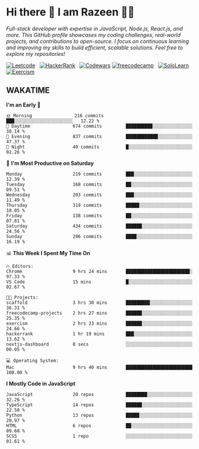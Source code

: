 # Hi there 👋 I am Razeen 👩‍💻

*Full-stack developer with expertise in JavaScript, Node.js, React.js, and more. This GitHub profile showcases my coding challenges, real-world projects, and contributions to open-source. I focus on continuous learning and improving my skills to build efficient, scalable solutions. Feel free to explore my repositories!*

[![Leetcode](https://img.shields.io/badge/-LeetCode-FFA116?style=for-the-badge&logo=LeetCode&logoColor=black)](https://leetcode.com/razeenshaikh/)&nbsp;&nbsp;
[![HackerRank](https://img.shields.io/badge/-Hackerrank-2EC866?style=for-the-badge&logo=HackerRank&logoColor=white)](https://www.hackerrank.com/profile/razeen_m_shaikh)&nbsp;&nbsp;
[![Codewars](https://img.shields.io/badge/Codewars-B1361E?style=for-the-badge&logo=Codewars&logoColor=white)](https://www.codewars.com/users/razeen_shaikh)
[![freecodecamp](https://img.shields.io/badge/freecodecamp-27273D?style=for-the-badge&logo=freecodecamp&logoColor=white)](https://www.freecodecamp.org/razeen)&nbsp;&nbsp;
[![SoloLearn](https://img.shields.io/badge/-Sololearn-3a464b?style=for-the-badge&logo=Sololearn&logoColor=white)](https://www.sololearn.com/en/profile/30940776)&nbsp;&nbsp;
[![Exercism](https://img.shields.io/badge/Exercism-009CAB?style=for-the-badge&logo=exercism&logoColor=white)](https://exercism.org/profiles/Razeen-Shaikh)

## WAKATIME

<!--START_SECTION:waka-->
**I'm an Early 🐤** 

```text
🌞 Morning                216 commits         ███░░░░░░░░░░░░░░░░░░░░░░   12.22 % 
🌆 Daytime                674 commits         ██████████░░░░░░░░░░░░░░░   38.14 % 
🌃 Evening                837 commits         ████████████░░░░░░░░░░░░░   47.37 % 
🌙 Night                  40 commits          █░░░░░░░░░░░░░░░░░░░░░░░░   02.26 % 
```
📅 **I'm Most Productive on Saturday** 

```text
Monday                   219 commits         ███░░░░░░░░░░░░░░░░░░░░░░   12.39 % 
Tuesday                  168 commits         ██░░░░░░░░░░░░░░░░░░░░░░░   09.51 % 
Wednesday                203 commits         ███░░░░░░░░░░░░░░░░░░░░░░   11.49 % 
Thursday                 319 commits         █████░░░░░░░░░░░░░░░░░░░░   18.05 % 
Friday                   138 commits         ██░░░░░░░░░░░░░░░░░░░░░░░   07.81 % 
Saturday                 434 commits         ██████░░░░░░░░░░░░░░░░░░░   24.56 % 
Sunday                   286 commits         ████░░░░░░░░░░░░░░░░░░░░░   16.19 % 
```


📊 **This Week I Spent My Time On** 

```text
🔥 Editors: 
Chrome                   9 hrs 24 mins       ████████████████████████░   97.33 % 
VS Code                  15 mins             █░░░░░░░░░░░░░░░░░░░░░░░░   02.67 % 

🐱‍💻 Projects: 
scaffold                 3 hrs 30 mins       █████████░░░░░░░░░░░░░░░░   36.31 % 
freecodecamp-projects    2 hrs 27 mins       ██████░░░░░░░░░░░░░░░░░░░   25.35 % 
exercism                 2 hrs 23 mins       ██████░░░░░░░░░░░░░░░░░░░   24.66 % 
hackerrank               1 hr 19 mins        ███░░░░░░░░░░░░░░░░░░░░░░   13.62 % 
nextjs-dashboard         0 secs              ░░░░░░░░░░░░░░░░░░░░░░░░░   00.05 % 

💻 Operating System: 
Mac                      9 hrs 40 mins       █████████████████████████   100.00 % 
```

**I Mostly Code in JavaScript** 

```text
JavaScript               20 repos            ████████░░░░░░░░░░░░░░░░░   32.26 % 
TypeScript               14 repos            ██████░░░░░░░░░░░░░░░░░░░   22.58 % 
Python                   13 repos            █████░░░░░░░░░░░░░░░░░░░░   20.97 % 
HTML                     6 repos             ██░░░░░░░░░░░░░░░░░░░░░░░   09.68 % 
SCSS                     1 repo              ░░░░░░░░░░░░░░░░░░░░░░░░░   01.61 % 
```




<!--END_SECTION:waka-->
